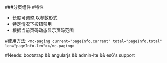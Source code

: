 ###分页组件
#特性
* 长度可调整,以参数形式
* 特定情况下按钮禁用
* 根据当前页码动态显示页码范围

#使用方法:
`<mc-paging current="pageInfo.current" total="pageInfo.total" len="pageInfo.len"></mc-paging>`

#Needs:
bootstrap && angularjs && admin-lte && es6's support
